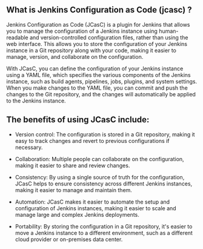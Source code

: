 ## What is Jenkins Configuration as Code (jcasc) ? 

Jenkins Configuration as Code (JCasC) is a plugin for Jenkins that allows you to manage the configuration of a Jenkins instance using human-readable and version-controlled configuration files, rather than using the web interface. This allows you to store the configuration of your Jenkins instance in a Git repository along with your code, making it easier to manage, version, and collaborate on the configuration.

With JCasC, you can define the configuration of your Jenkins instance using a YAML file, which specifies the various components of the Jenkins instance, such as build agents, pipelines, jobs, plugins, and system settings. When you make changes to the YAML file, you can commit and push the changes to the Git repository, and the changes will automatically be applied to the Jenkins instance.

## The benefits of using JCasC include:

- Version control: The configuration is stored in a Git repository, making it easy to track changes and revert to previous configurations if necessary.

- Collaboration: Multiple people can collaborate on the configuration, making it easier to share and review changes.

- Consistency: By using a single source of truth for the configuration, JCasC helps to ensure consistency across different Jenkins instances, making it easier to manage and maintain them.

- Automation: JCasC makes it easier to automate the setup and configuration of Jenkins instances, making it easier to scale and manage large and complex Jenkins deployments.

- Portability: By storing the configuration in a Git repository, it's easier to move a Jenkins instance to a different environment, such as a different cloud provider or on-premises data center.
